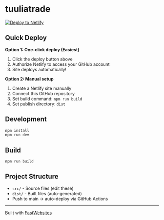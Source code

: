 # tuuliatrade

[![Deploy to Netlify](https://www.netlify.com/img/deploy/button.svg)](https://app.netlify.com/start/deploy?repository=https://github.com/TeemuSo/tuuliatrade-website)

## Quick Deploy

**Option 1: One-click deploy (Easiest)**
1. Click the deploy button above
2. Authorize Netlify to access your GitHub account
3. Site deploys automatically!

**Option 2: Manual setup**
1. Create a Netlify site manually
2. Connect this GitHub repository
3. Set build command: `npm run build`
4. Set publish directory: `dist`

## Development

```bash
npm install
npm run dev
```

## Build

```bash
npm run build
```

## Project Structure

- `src/` - Source files (edit these)
- `dist/` - Built files (auto-generated)
- Push to main → auto-deploy via GitHub Actions

---

Built with [FastWebsites](https://github.com/teemuso/fastwebsites)
